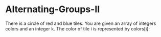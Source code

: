 # Alternating-Groups-II
There is a circle of red and blue tiles. You are given an array of integers colors and an integer k. The color of tile i is represented by colors[i]:
